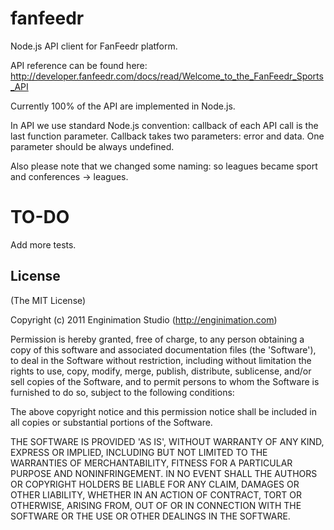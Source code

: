# fanfeedr

Node.js API client for FanFeedr platform.

API reference can be found here: http://developer.fanfeedr.com/docs/read/Welcome_to_the_FanFeedr_Sports_API

Currently 100% of the API are implemented in Node.js.

In API we use standard Node.js convention: callback of each API call is the last function parameter. Callback takes two
parameters: error and data. One parameter should be always undefined.


Also please note that we changed some naming: so leagues became sport and conferences -> leagues.

# TO-DO

Add more tests.


## License

(The MIT License)

Copyright (c) 2011 Enginimation Studio (http://enginimation.com)

Permission is hereby granted, free of charge, to any person obtaining a copy of this software and associated documentation files (the 'Software'), to deal in the Software without restriction, including without limitation the rights to use, copy, modify, merge, publish, distribute, sublicense, and/or sell copies of the Software, and to permit persons to whom the Software is furnished to do so, subject to the following conditions:

The above copyright notice and this permission notice shall be included in all copies or substantial portions of the Software.

THE SOFTWARE IS PROVIDED 'AS IS', WITHOUT WARRANTY OF ANY KIND, EXPRESS OR IMPLIED, INCLUDING BUT NOT LIMITED TO THE WARRANTIES OF MERCHANTABILITY, FITNESS FOR A PARTICULAR PURPOSE AND NONINFRINGEMENT. IN NO EVENT SHALL THE AUTHORS OR COPYRIGHT HOLDERS BE LIABLE FOR ANY CLAIM, DAMAGES OR OTHER LIABILITY, WHETHER IN AN ACTION OF CONTRACT, TORT OR OTHERWISE, ARISING FROM, OUT OF OR IN CONNECTION WITH THE SOFTWARE OR THE USE OR OTHER DEALINGS IN THE SOFTWARE.
